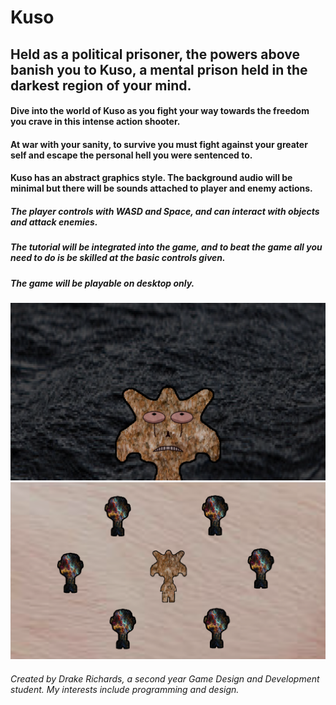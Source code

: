 # Kuso

## Held as a political prisoner, the powers above banish you to Kuso, a mental prison held in the darkest region of your mind.

#### Dive into the world of Kuso as you fight your way towards the freedom you crave in this intense action shooter.
#### At war with your sanity, to survive you must fight against your greater self and escape the personal hell you were sentenced to.

#### Kuso has an abstract graphics style. The background audio will be minimal but there will be sounds attached to player and enemy actions.

##### The player controls with WASD and Space, and can interact with objects and attack enemies. 
##### The tutorial will be integrated into the game, and to beat the game all you need to do is be skilled at the basic controls given.
##### The game will be playable on desktop only.

![Concept Art 1](https://github.com/dwr98/Project-1-230/blob/master/DowerConceptArt1.png "Concept Art 1")
![Concept Art 2](https://github.com/dwr98/Project-1-230/blob/master/DowerConceptArt2.png "Concept Art 2")

###### Created by Drake Richards, a second year Game Design and Development student. My interests include programming and design.
